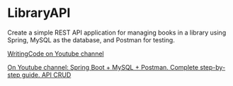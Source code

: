# LibraryAPI
Create a simple REST API application for managing books in a library using Spring, MySQL as the database, and Postman for testing.

[WritingCode on Youtube channel](https://www.youtube.com/@WritingCode-bq3gk)

[On Youtube channel: Spring Boot + MySQL + Postman. Complete step-by-step guide. API CRUD](https://youtu.be/y5uwdRaZa3E)
